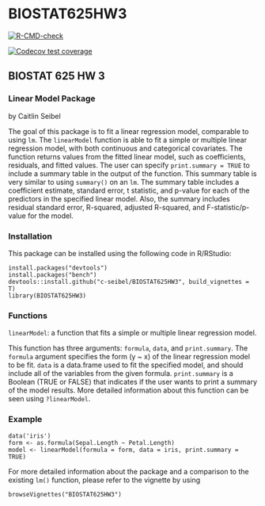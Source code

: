 # BIOSTAT625HW3
<!-- badges: start -->
  [![R-CMD-check](https://github.com/c-seibel/BIOSTAT625HW3/actions/workflows/R-CMD-check.yaml/badge.svg)](https://github.com/c-seibel/BIOSTAT625HW3/actions/workflows/R-CMD-check.yaml)
  <!-- badges: end -->
  
<!-- badges: start -->
  [![Codecov test coverage](https://codecov.io/gh/c-seibel/BIOSTAT625HW3/branch/master/graph/badge.svg)](https://app.codecov.io/gh/c-seibel/BIOSTAT625HW3?branch=master)
  <!-- badges: end -->

<h2> BIOSTAT 625 HW 3 </h2>

<h3> Linear Model Package </h3>

by Caitlin Seibel


The goal of this package is to fit a linear regression model, comparable to using `lm`. The `linearModel` function is able to fit a simple or multiple linear regression model, with both continuous and categorical covariates. The function returns values from the fitted linear model, such as coefficients, residuals, and fitted values. The user can specify `print.summary = TRUE` to include a summary table in the output of the function. This summary table is very similar to using `summary()` on an `lm`. The summary table includes a coefficient estimate, standard error, t statistic, and p-value for each of the predictors in the specified linear model. Also, the summary includes residual standard error, R-squared, adjusted R-squared, and F-statistic/p-value for the model. 

<h3> Installation </h3>
This package can be installed using the following code in R/RStudio:

```
install.packages("devtools")
install.packages("bench")
devtools::install.github("c-seibel/BIOSTAT625HW3", build_vignettes = T)
library(BIOSTAT625HW3)
```

<h3> Functions </h3>

`linearModel`: a function that fits a simple or multiple linear regression model.

This function has three arguments: `formula`, `data`, and `print.summary`. The `formula` argument specifies the form (y ~ x) of the linear regression model to be fit. `data` is a data.frame used to fit the specified model, and should include all of the variables from the given formula. `print.summary` is a Boolean (TRUE or FALSE) that indicates if the user wants to print a summary of the model results. More detailed information about this function can be seen using `?linearModel`.

<h3> Example </h3>

```
data('iris')
form <- as.formula(Sepal.Length ~ Petal.Length)
model <- linearModel(formula = form, data = iris, print.summary = TRUE)
```

For more detailed information about the package and a comparison to the existing `lm()` function, please refer to the vignette by using

```
browseVignettes("BIOSTAT625HW3")
```
